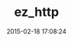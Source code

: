---
layout: post
title:  "ez_http"
repo:   "tianhsky/EZHttp"
date:   2015-02-18 17:08:24
gemurl: http://rubygems.org/gems/ez_http
---